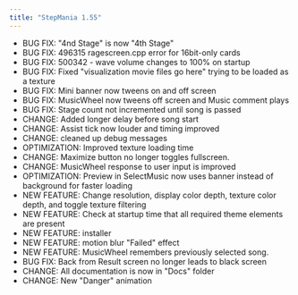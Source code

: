 ```yaml
---
title: "StepMania 1.55"
---
```


- BUG FIX: "4nd Stage" is now "4th Stage"
- BUG FIX: 496315 ragescreen.cpp error for 16bit-only cards
- BUG FIX: 500342 - wave volume changes to 100% on startup
- BUG FIX: Fixed "visualization movie files go here" trying to be loaded as a texture
- BUG FIX: Mini banner now tweens on and off screen
- BUG FIX: MusicWheel now tweens off screen and Music comment plays
- BUG FIX: Stage count not incremented until song is passed
- CHANGE: Added longer delay before song start
- CHANGE: Assist tick now louder and timing improved
- CHANGE: cleaned up debug messages
- OPTIMIZATION: Improved texture loading time
- CHANGE: Maximize button no longer toggles fullscreen.
- CHANGE: MusicWheel response to user input is improved
- OPTIMIZATION: Preview in SelectMusic now uses banner instead of background for faster loading
- NEW FEATURE: Change resolution, display color depth, texture color depth, and toggle texture filtering
- NEW FEATURE: Check at startup time that all required theme elements are present
- NEW FEATURE: installer
- NEW FEATURE: motion blur "Failed" effect
- NEW FEATURE: MusicWheel remembers previously selected song.
- BUG FIX: Back from Result screen no longer leads to black screen
- CHANGE: All documentation is now in "Docs" folder
- CHANGE: New "Danger" animation
